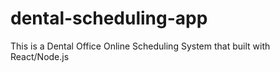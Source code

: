 # dental-scheduling-app
This is a Dental Office Online Scheduling System that built with React/Node.js
